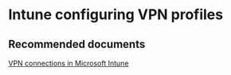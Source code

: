 <properties
	pageTitle="Company resource access - VPN profiles"
	description="Company resource access - VPN profiles"
	service="microsoft.intune"
	resource="intune"
	authors="mackie1604"
	displayOrder=""
	selfHelpType="generic"
	supportTopicIds="32435311"
	resourceTags=""
	productPesIds="15584"
	cloudEnvironments="public"
/>

# Intune configuring VPN profiles

## **Recommended documents**

[VPN connections in Microsoft Intune](https://docs.microsoft.com/intune/deploy-use/vpn-connections-in-microsoft-intune)<br>


